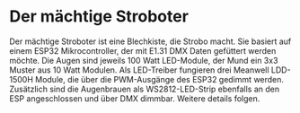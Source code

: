 # Der mächtige Stroboter

Der mächtige Stroboter ist eine Blechkiste, die Strobo macht. Sie basiert
auf einem ESP32 Mikrocontroller, der mit E1.31 DMX Daten gefüttert werden möchte.
Die Augen sind jeweils 100 Watt LED-Module, der Mund ein 3x3 Muster aus 10 Watt Modulen.
Als LED-Treiber fungieren drei Meanwell LDD-1500H Module, die über die PWM-Ausgänge des 
ESP32 gedimmt werden. Zusätzlich sind die Augenbrauen als WS2812-LED-Strip ebenfalls
an den ESP angeschlossen und über DMX dimmbar. Weitere details folgen.
